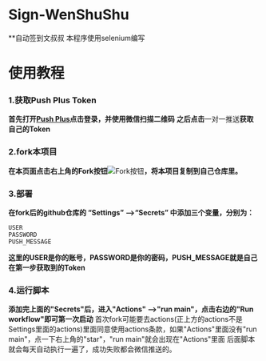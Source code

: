 # Sign-WenShuShu
**自动签到文叔叔
本程序使用selenium编写

# 使用教程

### 1.获取Push Plus Token
**首先打开[Push Plus](http://pushplus.hxtrip.com/)点击登录，并使用微信扫描二维码**
**之后点击**一对一推送**获取自己的Token**

### 2.fork本项目
**在本页面点击右上角的Fork按钮**![](http://ww1.sinaimg.cn/large/005W9YjGly1gnaeodm3sgj303a017a9t.jpg "Fork按钮")**，将本项目复制到自己仓库里。**

### 3.部署
**在fork后的github仓库的 “Settings” -->“Secrets” 中添加三个变量，分别为：**
```
USER
PASSWORD
PUSH_MESSAGE
```
**这里的USER是你的账号，PASSWORD是你的密码，PUSH_MESSAGE就是自己在第一步获取到的Token**

### 4.运行脚本
**添加完上面的"Secrets"后，进入"Actions" -->"run main"，点击右边的"Run workflow"即可第一次启动**
首次fork可能要去actions(正上方的actions不是Settings里面的actions)里面同意使用actions条款，如果"Actions"里面没有"run main"，点一下右上角的"star"，"run main"就会出现在"Actions"里面
后面脚本就会每天自动执行一遍了，成功失败都会微信推送的。
